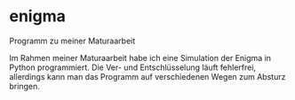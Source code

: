 # enigma
Programm zu meiner Maturaarbeit

Im Rahmen meiner Maturaarbeit habe ich eine Simulation der Enigma in Python programmiert.
Die Ver- und Entschlüsselung läuft fehlerfrei, allerdings kann man das Programm auf verschiedenen Wegen zum Absturz bringen.
